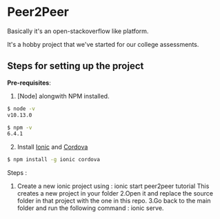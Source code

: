 # Peer2Peer

Basically it's an open-stackoverflow like platform. 

It's a hobby project that we've started for our college assessments.

## Steps for setting up the project
**Pre-requisites**:
1. [Node] alongwith NPM installed.

```sh
$ node -v
v10.13.0

$ npm -v 
6.4.1
```

2. Install [Ionic](https://ionicframework.com/docs/intro/installation/) and [Cordova](https://cordova.apache.org/)

```sh
$ npm install -g ionic cordova
```


Steps : 

1. Create a new ionic project using : 
  ionic start peer2peer tutorial
This creates a new project in your folder
2.Open it and replace the source folder in that project with the one in this repo.
3.Go back to the main folder and run the following command : 
  ionic serve.
